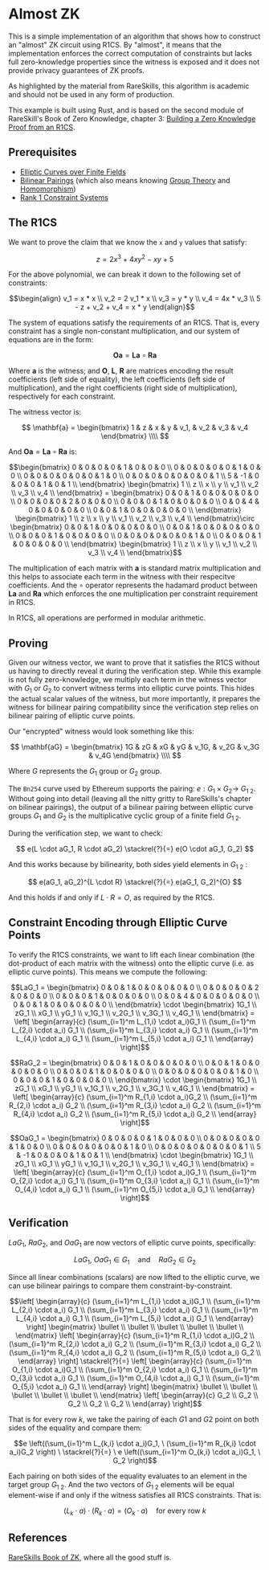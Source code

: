 # Almost ZK
This is a simple implementation of an algorithm that shows how to construct an "almost" ZK circuit using R1CS. By "almost", it means that the implementation enforces the correct computation of constraints but lacks full zero-knowledge properties since the witness is exposed and it does not provide privacy guarantees of ZK proofs.

As highlighted by the material from RareSkills, this algorithm is academic and should not be used in any form of production.

This example is built using Rust, and is based on the second module of RareSkill's Book of Zero Knowledge, chapter 3: [Building a Zero Knowledge Proof from an R1CS](https://www.rareskills.io/post/r1cs-zkp).

## Prerequisites
- [Elliptic Curves over Finite Fields](https://www.rareskills.io/post/elliptic-curves-finite-fields)
- [Bilinear Pairings](https://www.rareskills.io/post/bilinear-pairing) (which also means knowing [Group Theory](https://www.rareskills.io/post/group-theory) and [Homomorphism](https://www.rareskills.io/post/homomorphisms))
- [Rank 1 Constraint Systems](https://www.rareskills.io/post/rank-1-constraint-system)

## The R1CS
We want to prove the claim that we know the `x` and `y` values that satisfy:

```math
z = 2x^{3} + 4xy^{2} - xy + 5
```

For the above polynomial, we can break it down to the following set of constraints:

```math
\begin{align}
v_1 = x * x \\
v_2 = 2 v_1 * x \\
v_3 = y * y \\
v_4 = 4x * v_3 \\
5 - z + v_2 + v_4 = x * y
\end{align}
```

The system of equations satisfy the requirements of an R1CS. That is, every constraint has a single non-constant multiplication, and our system of equations are in the form:

```math
\mathbf{Oa} = \mathbf{La} \circ \mathbf{Ra}
```

Where $\mathbf{a}$ is the witness; and $\mathbf{O}$, $\mathbf{L}$, $\mathbf{R}$ are matrices encoding the result coefficients (left side of equality), the left coefficients (left side of multiplication), and the right coefficients (right side of multiplication), respectively for each constraint.

The witness vector is:

$$
\mathbf{a} = \begin{bmatrix}
1 & z & x & y & v_1, & v_2 & v_3 & v_4
\end{bmatrix} \\\\
$$

And $\mathbf{Oa} = \mathbf{La} \circ \mathbf{Ra}$ is:

```math
\begin{bmatrix}
0 & 0 & 0 & 0 & 1 & 0 & 0 & 0 \\
0 & 0 & 0 & 0 & 0 & 1 & 0 & 0 \\
0 & 0 & 0 & 0 & 0 & 0 & 1 & 0 \\
0 & 0 & 0 & 0 & 0 & 0 & 0 & 1 \\
5 & -1 & 0 & 0 & 0 & 1 & 0 & 1 \\
\end{bmatrix}

\begin{bmatrix}
1 \\
z \\
x \\
y \\
v_1 \\
v_2 \\
v_3 \\
v_4 \\
\end{bmatrix} =

\begin{bmatrix}
0 & 0 & 1 & 0 & 0 & 0 & 0 & 0 \\
0 & 0 & 0 & 0 & 2 & 0 & 0 & 0 \\
0 & 0 & 0 & 1 & 0 & 0 & 0 & 0 \\
0 & 0 & 4 & 0 & 0 & 0 & 0 & 0 \\
0 & 0 & 1 & 0 & 0 & 0 & 0 & 0 \\
\end{bmatrix}

\begin{bmatrix}
1 \\
z \\
x \\
y \\
v_1 \\
v_2 \\
v_3 \\
v_4 \\
\end{bmatrix}\circ

\begin{bmatrix}
0 & 0 & 1 & 0 & 0 & 0 & 0 & 0 \\
0 & 0 & 1 & 0 & 0 & 0 & 0 & 0 \\
0 & 0 & 0 & 1 & 0 & 0 & 0 & 0 \\
0 & 0 & 0 & 0 & 0 & 0 & 1 & 0 \\
0 & 0 & 0 & 1 & 0 & 0 & 0 & 0 \\
\end{bmatrix}

\begin{bmatrix}
1 \\
z \\
x \\
y \\
v_1 \\
v_2 \\
v_3 \\
v_4 \\
\end{bmatrix}
```

The multiplication of each matrix with $\mathbf{a}$ is standard matrix multiplication and this helps to associate each term in the witness with their respecitve coefficients. And the $\circ$ operator represents the hadamard product between $\mathbf{La}$ and $\mathbf{Ra}$ which enforces the one multiplication per constraint requirement in R1CS.

In R1CS, all operations are performed in modular arithmetic.

## Proving
Given our witness vector, we want to prove that it satisfies the R1CS without us having to directly reveal it during the verification step. While this example is not fully zero-knowledge, we multiply each term in the witness vector with $G_1$ or $G_2$ to convert witness terms into elliptic curve points. This hides the actual scalar values of the witness, but more importantly, it prepares the witness for bilinear pairing compatibility since the verification step relies on bilinear pairing of elliptic curve points.

Our "encrypted" witness would look something like this:

$$
\mathbf{aG} = \begin{bmatrix}
1G & zG & xG & yG & v_1G, & v_2G & v_3G & v_4G
\end{bmatrix} \\\\
$$

Where $G$ represents the $G_1$ group or $G_2$ group.

The `Bn254` curve used by Ethereum supports the pairing: $e: G_1 \times G_2 \rightarrow \ G_{1 \ 2}$. Without going into detail (leaving all the nitty gritty to RareSkills's chapter on bilinear pairings), the output of a bilinear pairing between elliptic curve groups $G_1$ and $G_2$ is the multiplicative cyclic group of a finite field $G_{1 \ 2}$.

During the verification step, we want to check:

$$
e(L \cdot aG_1, R \cdot aG_2) \stackrel{?}{=} e(O \cdot aG_1, G_2)
$$

And this works because by bilinearity, both sides yield elements in $G_{1 \ 2}$ :

$$
e(aG_1, aG_2)^{L \cdot R} \stackrel{?}{=} e(aG_1, G_2)^{O}
$$

And this holds if and only if $L \cdot R = O$, as required by the R1CS.

## Constraint Encoding through Elliptic Curve Points
To verify the R1CS constraints, we want to lift each linear combination (the dot-product of each matrix with the witness) onto the elliptic curve (i.e. as elliptic curve points). This means we compute the following:

```math
LaG_1 = \begin{bmatrix}
0 & 0 & 1 & 0 & 0 & 0 & 0 & 0 \\
0 & 0 & 0 & 0 & 2 & 0 & 0 & 0 \\
0 & 0 & 0 & 1 & 0 & 0 & 0 & 0 \\
0 & 0 & 4 & 0 & 0 & 0 & 0 & 0 \\
0 & 0 & 1 & 0 & 0 & 0 & 0 & 0 \\
\end{bmatrix} \cdot
\begin{bmatrix}
1G_1 \\
zG_1 \\
xG_1 \\
yG_1 \\
v_1G_1 \\
v_2G_1 \\
v_3G_1 \\
v_4G_1 \\
\end{bmatrix}
=
\left[ \begin{array}{c}
(\sum_{i=1}^m L_{1,i} \cdot a_i)G_1 \\
(\sum_{i=1}^m L_{2,i} \cdot a_i) G_1 \\
(\sum_{i=1}^m L_{3,i} \cdot a_i) G_1 \\
(\sum_{i=1}^m L_{4,i} \cdot a_i) G_1 \\
(\sum_{i=1}^m L_{5,i} \cdot a_i) G_1 \\
\end{array} \right]
```

```math
RaG_2 = \begin{bmatrix}
0 & 0 & 1 & 0 & 0 & 0 & 0 & 0 \\
0 & 0 & 1 & 0 & 0 & 0 & 0 & 0 \\
0 & 0 & 0 & 1 & 0 & 0 & 0 & 0 \\
0 & 0 & 0 & 0 & 0 & 0 & 1 & 0 \\
0 & 0 & 0 & 1 & 0 & 0 & 0 & 0 \\
\end{bmatrix} \cdot
\begin{bmatrix}
1G_1 \\
zG_1 \\
xG_1 \\
yG_1 \\
v_1G_1 \\
v_2G_1 \\
v_3G_1 \\
v_4G_1 \\
\end{bmatrix}
=
\left[ \begin{array}{c}
(\sum_{i=1}^m R_{1,i} \cdot a_i)G_2 \\
(\sum_{i=1}^m R_{2,i} \cdot a_i) G_2 \\
(\sum_{i=1}^m R_{3,i} \cdot a_i) G_2 \\
(\sum_{i=1}^m R_{4,i} \cdot a_i) G_2 \\
(\sum_{i=1}^m R_{5,i} \cdot a_i) G_2 \\
\end{array} \right]
```

```math
OaG_1 = \begin{bmatrix}
0 & 0 & 0 & 0 & 1 & 0 & 0 & 0 \\
0 & 0 & 0 & 0 & 0 & 1 & 0 & 0 \\
0 & 0 & 0 & 0 & 0 & 0 & 1 & 0 \\
0 & 0 & 0 & 0 & 0 & 0 & 0 & 1 \\
5 & -1 & 0 & 0 & 0 & 1 & 0 & 1 \\
\end{bmatrix} \cdot
\begin{bmatrix}
1G_1 \\
zG_1 \\
xG_1 \\
yG_1 \\
v_1G_1 \\
v_2G_1 \\
v_3G_1 \\
v_4G_1 \\
\end{bmatrix}
=
\left[ \begin{array}{c}
(\sum_{i=1}^m O_{1,i} \cdot a_i)G_1 \\
(\sum_{i=1}^m O_{2,i} \cdot a_i) G_1 \\
(\sum_{i=1}^m O_{3,i} \cdot a_i) G_1 \\
(\sum_{i=1}^m O_{4,i} \cdot a_i) G_1 \\
(\sum_{i=1}^m O_{5,i} \cdot a_i) G_1 \\
\end{array} \right]
```

## Verification
$LaG_1$, $RaG_2$, and $OaG_1$ are now vectors of elliptic curve points, specifically:

```math
LaG_1, \ OaG_1 \in G_1 \quad \text{and} \quad RaG_2 \in G_2
```

Since all linear combinations (scalars) are now lifted to the elliptic curve, we can use bilinear pairings to compare them constraint-by-constraint.

```math
\left[ \begin{array}{c}
(\sum_{i=1}^m L_{1,i} \cdot a_i)G_1 \\
(\sum_{i=1}^m L_{2,i} \cdot a_i) G_1 \\
(\sum_{i=1}^m L_{3,i} \cdot a_i) G_1 \\
(\sum_{i=1}^m L_{4,i} \cdot a_i) G_1 \\
(\sum_{i=1}^m L_{5,i} \cdot a_i) G_1 \\
\end{array} \right]
\begin{matrix}
\bullet \\
\bullet \\
\bullet \\
\bullet \\
\bullet \\
\end{matrix}
\left[ \begin{array}{c}
(\sum_{i=1}^m R_{1,i} \cdot a_i)G_2 \\
(\sum_{i=1}^m R_{2,i} \cdot a_i) G_2 \\
(\sum_{i=1}^m R_{3,i} \cdot a_i) G_2 \\
(\sum_{i=1}^m R_{4,i} \cdot a_i) G_2 \\
(\sum_{i=1}^m R_{5,i} \cdot a_i) G_2 \\
\end{array} \right]

\stackrel{?}{=}

\left[ \begin{array}{c}
(\sum_{i=1}^m O_{1,i} \cdot a_i)G_1 \\
(\sum_{i=1}^m O_{2,i} \cdot a_i) G_1 \\
(\sum_{i=1}^m O_{3,i} \cdot a_i) G_1 \\
(\sum_{i=1}^m O_{4,i} \cdot a_i) G_1 \\
(\sum_{i=1}^m O_{5,i} \cdot a_i) G_1 \\
\end{array} \right]
\begin{matrix}
\bullet \\
\bullet \\
\bullet \\
\bullet \\
\bullet \\
\end{matrix}
\left[ \begin{array}{c}
G_2 \\
G_2 \\
G_2 \\
G_2 \\
G_2 \\
\end{array} \right]
```

That is for every row $k$, we take the pairing of each $G1$ and $G2$ point on both sides of the equality and compare them:

```math
e \left((\sum_{i=1}^m L_{k,i} \cdot a_i)G_1, \ (\sum_{i=1}^m R_{k,i} \cdot a_i)G_2 \right) \ 
\stackrel{?}{=} \ 
e \left((\sum_{i=1}^m O_{k,i} \cdot a_i)G_1, \ G_2 \right)
```

Each pairing on both sides of the equality evaluates to an element in the target group $G_{1 \ 2}$. And the two vectors of $G_{1 \ 2}$ elements will be equal element-wise if and only if the witness satisfies all R1CS constraints. That is:

```math
(L_k \cdot a) \cdot (R_k \cdot a) = (O_k \cdot a) \quad \text{for every row} \ k
```

## References
[RareSkills Book of ZK](https://www.rareskills.io/zk-book), where all the good stuff is. 